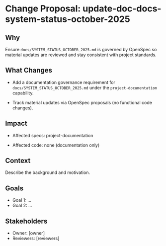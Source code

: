 # Change Proposal: update-doc-docs-system-status-october-2025

## Why

Ensure `docs/SYSTEM_STATUS_OCTOBER_2025.md` is governed by OpenSpec so material updates are reviewed and stay consistent with project standards.

## What Changes

- Add a documentation governance requirement for `docs/SYSTEM_STATUS_OCTOBER_2025.md` under the `project-documentation` capability.

- Track material updates via OpenSpec proposals (no functional code changes).

## Impact

- Affected specs: project-documentation

- Affected code: none (documentation only)

## Context

Describe the background and motivation.


## Goals

- Goal 1: ...
- Goal 2: ...


## Stakeholders

- Owner: [owner]
- Reviewers: [reviewers]

